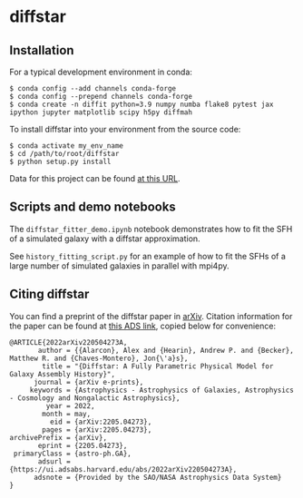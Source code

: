 # diffstar

## Installation
For a typical development environment in conda:

```
$ conda config --add channels conda-forge
$ conda config --prepend channels conda-forge
$ conda create -n diffit python=3.9 numpy numba flake8 pytest jax ipython jupyter matplotlib scipy h5py diffmah
```

To install diffstar into your environment from the source code:
```
$ conda activate my_env_name
$ cd /path/to/root/diffstar
$ python setup.py install
```

Data for this project can be found [at this URL](https://portal.nersc.gov/project/hacc/aphearin/diffstar_data/).

## Scripts and demo notebooks
The `diffstar_fitter_demo.ipynb` notebook demonstrates how to fit the SFH of a simulated galaxy with a diffstar approximation.

See `history_fitting_script.py` for an example of how to fit the SFHs of a large number of simulated galaxies in parallel with mpi4py.

## Citing diffstar
You can find a preprint of the diffstar paper in [arXiv](https://arxiv.org/abs/2205.04273). Citation information for the paper can be found at [this ADS link](https://ui.adsabs.harvard.edu/abs/2022arXiv220504273A/abstract), copied below for convenience:

```
@ARTICLE{2022arXiv220504273A,
       author = {{Alarcon}, Alex and {Hearin}, Andrew P. and {Becker}, Matthew R. and {Chaves-Montero}, Jon{\'a}s},
        title = "{Diffstar: A Fully Parametric Physical Model for Galaxy Assembly History}",
      journal = {arXiv e-prints},
     keywords = {Astrophysics - Astrophysics of Galaxies, Astrophysics - Cosmology and Nongalactic Astrophysics},
         year = 2022,
        month = may,
          eid = {arXiv:2205.04273},
        pages = {arXiv:2205.04273},
archivePrefix = {arXiv},
       eprint = {2205.04273},
 primaryClass = {astro-ph.GA},
       adsurl = {https://ui.adsabs.harvard.edu/abs/2022arXiv220504273A},
      adsnote = {Provided by the SAO/NASA Astrophysics Data System}
}


```
